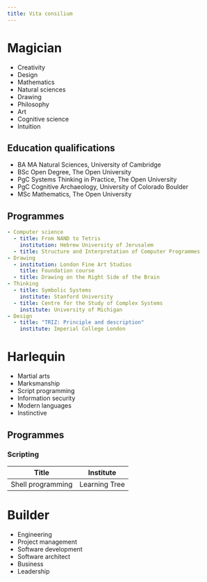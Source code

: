 ```yaml
---
title: Vita consilium
---
```


# Magician

* Creativity
* Design
* Mathematics
* Natural sciences
* Drawing
* Philosophy
* Art
* Cognitive science
* Intuition

## Education qualifications

* BA MA Natural Sciences, University of Cambridge
* BSc Open Degree, The Open University
* PgC Systems Thinking in Practice, The Open University
* PgC Cognitive Archaeology, University of Colorado Boulder
* MSc Mathematics, The Open University

## Programmes

```yml
- Computer science
  - title: From NAND to Tetris
    institution: Hebrew University of Jerusalem
  - title: Structure and Interpretation of Computer Programmes
- Drawing
  - institution: London Fine Art Studios
    title: Foundation course
  - title: Drawing on the Right Side of the Brain
- Thinking
  - title: Symbolic Systems
    institute: Stanford University
  - title: Centre for the Study of Complex Systems
    institute: University of Michigan
- Design
  - title: "TRIZ: Principle and description"
    institute: Imperial College London
```

# Harlequin

* Martial arts
* Marksmanship
* Script programming
* Information security
* Modern languages
* Instinctive

## Programmes

### Scripting

| Title | Institute |
|---|---|
| Shell programming | Learning Tree |

# Builder

* Engineering
* Project management
* Software development
* Software architect
* Business
* Leadership
